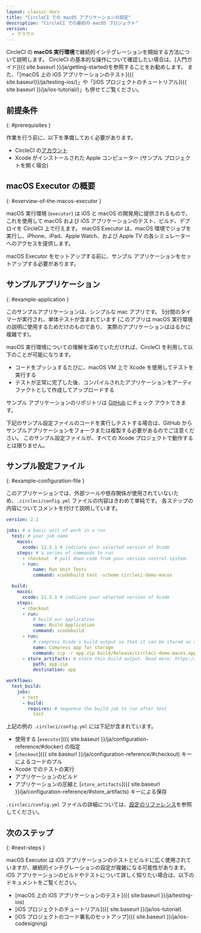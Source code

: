 ```yaml
---
layout: classic-docs
title: "CircleCI での macOS アプリケーションの設定"
description: "CircleCI での最初の macOS プロジェクト"
version:
  - クラウド
---
```


CircleCI の **macOS 実行環境**で継続的インテグレーションを開始する方法について説明します。 CircleCI の基本的な操作について確認したい場合は、[入門ガイド]({{ site.baseurl }}/ja/getting-started)を参照することをお勧めします。 また、「[macOS 上の iOS アプリケーションのテスト]({{ site.baseurl}}/ja/testing-ios/)」や「[iOS プロジェクトのチュートリアル]({{ site.baseurl }}/ja/ios-tutorial/)」も併せてご覧ください。

## 前提条件
{: #prerequisites }

作業を行う前に、以下を準備しておく必要があります。

- CircleCI の[アカウント](https://circleci.com/ja/signup/)
- Xcode がインストールされた Apple コンピューター (サンプル プロジェクトを開く場合)

## macOS Executor の概要
{: #overview-of-the-macos-executor }

macOS 実行環境 (`executor`) は iOS と macOS の開発用に提供されるもので、これを使用して macOS および iOS アプリケーションのテスト、ビルド、デプロイを CircleCI 上で行えます。 macOS Executor は、macOS 環境でジョブを実行し、iPhone、iPad、Apple Watch、および Apple TV の各シミュレーターへのアクセスを提供します。

macOS Executor をセットアップする前に、サンプル アプリケーションをセットアップする必要があります。

## サンプルアプリケーション
{: #example-application }

このサンプルアプリケーションは、シンプルな mac アプリです。 5分間のタイマーが実行され、単体テストが含まれています (このアプリは macOS 実行環境の説明に使用するためだけのものであり、 実際のアプリケーションははるかに複雑です)。

macOS 実行環境についての理解を深めていただければ、CircleCI を利用して以下のことが可能になります。

- コードをプッシュするたびに、macOS VM 上で Xcode を使用してテストを実行する
- テストが正常に完了した後、コンパイルされたアプリケーションをアーティファクトとして作成してアップロードする

サンプル アプリケーションのリポジトリは [GitHub](https://github.com/CircleCI-Public/circleci-demo-macos) にチェック アウトできます。

下記のサンプル設定ファイルのコードを実行しテストする場合は、GitHub からサンプルアプリケーションをフォークまたは複製する必要があるのでご注意ください。 このサンプル設定ファイルが、すべての Xcode プロジェクトで動作するとは限りません。

## サンプル設定ファイル
{: #example-configuration-file }

このアプリケーションでは、外部ツールや依存関係が使用されていないため、`.circleci/config.yml` ファイルの内容はきわめて単純です。 各ステップの内容についてコメントを付けて説明しています。

```yaml
version: 2.1

jobs: # a basic unit of work in a run
  test: # your job name
    macos:
      xcode: 12.5.1 # indicate your selected version of Xcode
    steps: # a series of commands to run
      - checkout  # pull down code from your version control system.
      - run:
          name: Run Unit Tests
          command: xcodebuild test -scheme circleci-demo-macos

  build:
    macos:
      xcode: 12.5.1 # indicate your selected version of Xcode
    steps:
      - checkout
      - run:
          # build our application
          name: Build Application
          command: xcodebuild
      - run:
          # compress Xcode's build output so that it can be stored as an artifact
          name: Compress app for storage
          command: zip -r app.zip build/Release/circleci-demo-macos.app
      - store_artifacts: # store this build output. Read more: https://circleci.com/docs/artifacts/
          path: app.zip
          destination: app

workflows:
  test_build:
    jobs:
      - test
      - build:
        requires: # sequence the build job to run after test
          test
```

上記の例の `.circleci/config.yml` には下記が含まれています。

- 使用する [`executor`]({{ site.baseurl }}/ja/configuration-reference/#docker) の指定
- [`checkout`]({{ site.baseurl }}/ja/configuration-reference/#checkout) キーによるコードのプル
- Xcode でのテストの実行
- アプリケーションのビルド
- アプリケーションの圧縮と [`store_artifacts`]({{ site.baseurl }}/ja/configuration-reference/#store_artifacts) キーによる保存

`.circleci/config.yml` ファイルの詳細については、[設定のリファレンス]({{site.baseurl}}/ja/configuration-reference/)を参照してください。


## 次のステップ
{: #next-steps }

macOS Executor は iOS アプリケーションのテストとビルドに広く使用されていますが、継続的インテグレーションの設定が複雑になる可能性があります。 iOS アプリケーションのビルドやテストについて詳しく知りたい場合は、以下のドキュメントをご覧ください。

- [macOS 上の iOS アプリケーションのテスト]({{ site.baseurl }}/ja/testing-ios)
- [iOS プロジェクトのチュートリアル]({{ site.baseurl }}/ja/ios-tutorial)
- [iOS プロジェクトのコード署名のセットアップ]({{ site.baseurl }}/ja/ios-codesigning)
